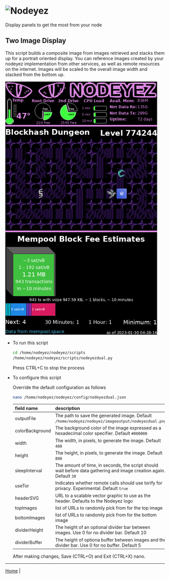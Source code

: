# ![Nodeyez](../images/nodeyez.svg)
Display panels to get the most from your node

## Two Image Display

This script builds a composite image from images retrieved and stacks them up
for a portrait oriented display.  You can reference images created by your
nodeyez implementation from other services, as well as remote resources on the
internet.  Images will be scaled to the overall image width and stacked from
the bottom up.

![sample dual image display](../images/nodeyezdual.png)

* To run this script

   ```sh
   cd /home/nodeyez/nodeyez/scripts
   /home/nodeyez/nodeyez/scripts/nodeyezdual.py
   ```

   Press CTRL+C to stop the process

* To configure this script

   Override the default configuration as follows

   ```sh
   nano /home/nodeyez/nodeyez/config/nodeyezdual.json
   ```

   | field name | description |
   | --- | --- |
   | outputFile | The path to save the generated image. Default `/home/nodeyez/nodeyez/imageoutput/nodeyezdual.png` |
   | colorBackground | The background color of the image expressed as a hexadecimal color specifier. Default `#000000` |
   | width | The width, in pixels, to generate the image. Default `480` |
   | height | The height, in pixels, to generate the image. Default `800` |
   | sleepInterval | The amount of time, in seconds, the script should wait before data gathering and image creation again. Default `30` |
   | useTor | Indicates whether remote calls should use torify for privacy. Experimental. Default `true` |
   | headerSVG | URL to a scalable vector graphic to use as the header. Defaults to the Nodeyez logo |
   | topImages | list of URLs to randomly pick from for the top image |
   | bottomImages | list of URLs to randomly pick from for the bottom image |
   | dividerHeight | The height of an optional divider bar between images. Use 0 for no divider bar. Default 10 |
   | dividerBuffer | The height of optiona buffer between images and the divider bar. Use 0 for no buffer. Default 5 |

   After making changes, Save (CTRL+O) and Exit (CTRL+X) nano.


---

[Home](../README.md) | 
